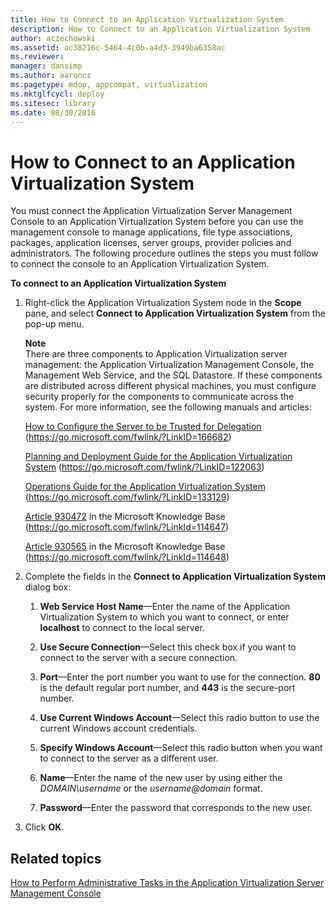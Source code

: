 ```yaml
---
title: How to Connect to an Application Virtualization System
description: How to Connect to an Application Virtualization System
author: aczechowski
ms.assetid: ac38216c-5464-4c0b-a4d3-3949ba6358ac
ms.reviewer: 
manager: dansimp
ms.author: aaroncz
ms.pagetype: mdop, appcompat, virtualization
ms.mktglfcycl: deploy
ms.sitesec: library
ms.date: 08/30/2016
---
```



# How to Connect to an Application Virtualization System


You must connect the Application Virtualization Server Management Console to an Application Virtualization System before you can use the management console to manage applications, file type associations, packages, application licenses, server groups, provider policies and administrators. The following procedure outlines the steps you must follow to connect the console to an Application Virtualization System.

**To connect to an Application Virtualization System**

1. Right-click the Application Virtualization System node in the **Scope** pane, and select **Connect to Application Virtualization System** from the pop-up menu.

   **Note**  
   There are three components to Application Virtualization server management: the Application Virtualization Management Console, the Management Web Service, and the SQL Datastore. If these components are distributed across different physical machines, you must configure security properly for the components to communicate across the system. For more information, see the following manuals and articles:

   [How to Configure the Server to be Trusted for Delegation](https://go.microsoft.com/fwlink/?LinkID=166682) (https://go.microsoft.com/fwlink/?LinkID=166682)

   [Planning and Deployment Guide for the Application Virtualization System](https://go.microsoft.com/fwlink/?LinkID=122063) (https://go.microsoft.com/fwlink/?LinkID=122063)

   [Operations Guide for the Application Virtualization System](https://go.microsoft.com/fwlink/?LinkID=133129) (https://go.microsoft.com/fwlink/?LinkID=133129)

   [Article 930472](https://go.microsoft.com/fwlink/?LinkId=114647) in the Microsoft Knowledge Base (https://go.microsoft.com/fwlink/?LinkId=114647)

   [Article 930565](https://go.microsoft.com/fwlink/?LinkId=114648) in the Microsoft Knowledge Base (https://go.microsoft.com/fwlink/?LinkId=114648)

     

2. Complete the fields in the **Connect to Application Virtualization System** dialog box:

   1. **Web Service Host Name**—Enter the name of the Application Virtualization System to which you want to connect, or enter **localhost** to connect to the local server.

   2. **Use Secure Connection**—Select this check box if you want to connect to the server with a secure connection.

   3. **Port**—Enter the port number you want to use for the connection. **80** is the default regular port number, and **443** is the secure-port number.

   4. **Use Current Windows Account**—Select this radio button to use the current Windows account credentials.

   5. **Specify Windows Account**—Select this radio button when you want to connect to the server as a different user.

   6. **Name**—Enter the name of the new user by using either the *DOMAIN\\username* or the <em>username@domain</em> format.

   7. **Password**—Enter the password that corresponds to the new user.

3. Click **OK**.

## Related topics


[How to Perform Administrative Tasks in the Application Virtualization Server Management Console](how-to-perform-administrative-tasks-in-the-application-virtualization-server-management-console.md)

 

 





